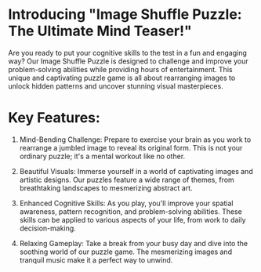 # Introducing "Image Shuffle Puzzle: The Ultimate Mind Teaser!"

Are you ready to put your cognitive skills to the test in a fun and engaging way? Our Image Shuffle Puzzle is designed to challenge and improve your problem-solving abilities while providing hours of entertainment.
This unique and captivating puzzle game is all about rearranging images to unlock hidden patterns and uncover stunning visual masterpieces.


# Key Features:

1. Mind-Bending Challenge: Prepare to exercise your brain as you work to rearrange a jumbled image to reveal its original form. This is not your ordinary puzzle; it's a mental workout like no other.

2. Beautiful Visuals: Immerse yourself in a world of captivating images and artistic designs. Our puzzles feature a wide range of themes, from breathtaking landscapes to mesmerizing abstract art.

3. Enhanced Cognitive Skills: As you play, you'll improve your spatial awareness, pattern recognition, and problem-solving abilities. These skills can be applied to various aspects of your life, from work to daily decision-making.

4. Relaxing Gameplay: Take a break from your busy day and dive into the soothing world of our puzzle game. The mesmerizing images and tranquil music make it a perfect way to unwind.


